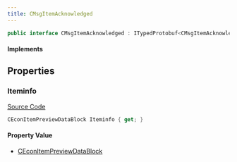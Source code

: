 ```yaml
---
title: CMsgItemAcknowledged
---
```


```csharp
public interface CMsgItemAcknowledged : ITypedProtobuf<CMsgItemAcknowledged>, INativeHandle
```

#### Implements

## Properties

### Iteminfo

[Source Code](https://github.com/swiftly-solution/swiftlys2/blob/beta/managed/src/SwiftlyS2.Generated/Protobufs/Interfaces/CMsgItemAcknowledged.cs#L13)

```csharp
CEconItemPreviewDataBlock Iteminfo { get; }
```

#### Property Value

- [CEconItemPreviewDataBlock](/docs/api/shared/protobufdefinitions/ceconitempreviewdatablock)

